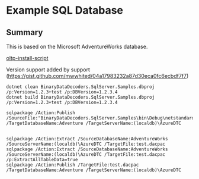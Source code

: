 # Example SQL Database

## Summary

This is based on the Microsoft AdventureWorks database.

[oltp-install-script](https://github.com/microsoft/sql-server-samples/tree/master/samples/databases/adventure-works/oltp-install-script)

Version support added by support (https://gist.github.com/mwwhited/04a17983232a87d30eca0fc6ecbdf7f7)

```shell
dotnet clean BinaryDataDecoders.SqlServer.Samples.dbproj /p:Version=1.2.3+test /p:DBVersion=1.2.3.4
dotnet build BinaryDataDecoders.SqlServer.Samples.dbproj /p:Version=1.2.3+test /p:DBVersion=1.2.3.4

sqlpackage /Action:Publish /SourceFile:"BinaryDataDecoders.SqlServer.Samples\bin\Debug\netstandard2.0\BinaryDataDecoders.SqlServer.Samples.dacpac" /TargetDatabaseName:Adventure /TargetServerName:(localdb)\AzureDTC


sqlpackage /Action:Extract /SourceDatabaseName:AdventureWorks /SourceServerName:(localdb)\AzureDTC /TargetFile:test.dacpac
sqlpackage /Action:Extract /SourceDatabaseName:AdventureWorks /SourceServerName:(localdb)\AzureDTC /TargetFile:test.dacpac /p:ExtractAllTableData=true
sqlpackage /Action:Publish /TargetFile:test.dacpac /TargetDatabaseName:Adventure /TargetServerName:(localdb)\AzureDTC

```
